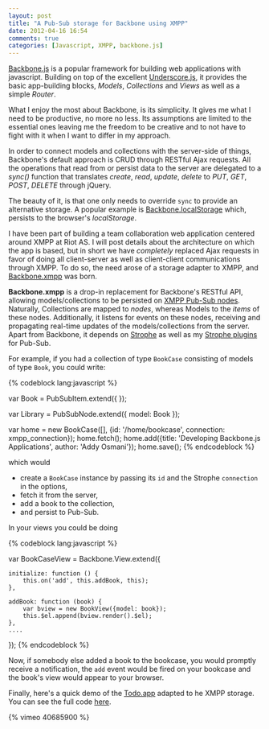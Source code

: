 ```yaml
---
layout: post
title: "A Pub-Sub storage for Backbone using XMPP"
date: 2012-04-16 16:54
comments: true
categories: [Javascript, XMPP, backbone.js]
---
```


[Backbone.js](http://documentcloud.github.com/backbone/) is a popular framework for building web applications with javascript. Building on top of the excellent [Underscore.js](http://documentcloud.github.com/underscore), it provides the basic app-building blocks, *Models*, *Collections* and *Views* as well as a simple *Router*.

What I enjoy the most about Backbone, is its simplicity. It gives me what I need to be productive, no more no less. Its assumptions are limited to the essential ones leaving me the freedom to be creative and to not have to fight with it when I want to differ in my approach.

In order to connect models and collections with the server-side of things, Backbone's default approach is CRUD through RESTful Ajax requests. All the operations that read from or persist data to the server are delegated to a *sync()* function that translates *create*, *read*, *update*, *delete* to *PUT*, *GET*, *POST*, *DELETE* through jQuery.

The beauty of it, is that one only needs to override `sync` to provide an alternative storage. A popular example is [Backbone.localStorage](https://github.com/jeromegn/Backbone.localStorage) which, persists to the browser's *localStorage*.

I have been part of building a team collaboration web application centered around XMPP at Riot AS. I will post details about the architecture on which the app is based, but in short we have *completely* replaced Ajax requests in favor of doing all client-server as well as client-client communications through XMPP. To do so, the need arose of a storage adapter to XMPP, and [Backbone.xmpp](https://github.com/ggozad/Backbone.xmpp) was born.

**Backbone.xmpp** is a drop-in replacement for Backbone's RESTful API, allowing models/collections to be persisted on [XMPP Pub-Sub nodes](http://xmpp.org/extensions/xep-0060.html). Naturally, Collections are mapped to *nodes*, whereas Models to the *items* of these nodes. Additionally, it listens for events on these nodes, receiving and propagating real-time updates of the models/collections from the server. Apart from Backbone, it depends on [Strophe](http://github.com/metajack/strophejs) as well as my [Strophe plugins](http://github.com/ggozad/strophe.plugins) for Pub-Sub.

For example, if you had a collection of type `BookCase` consisting of models of type `Book`, you could write:


{% codeblock lang:javascript %}

var Book = PubSubItem.extend({
});

var Library = PubSubNode.extend({
    model: Book
});

var home = new BookCase([], {id: '/home/bookcase', connection: xmpp_connection});
home.fetch();
home.add({title: 'Developing Backbone.js Applications', author: 'Addy Osmani'});
home.save();
{% endcodeblock %}

which would

 * create a `BookCase` instance by passing its `id` and the Strophe `connection` in the options,
 * fetch it from the server,
 * add a book to the collection,
 * and persist to Pub-Sub.

 In your views you could be doing

{% codeblock lang:javascript %}

var BookCaseView = Backbone.View.extend({

    initialize: function () {
        this.on('add', this.addBook, this);
    },

    addBook: function (book) {
        var bview = new BookView({model: book});
        this.$el.append(bview.render().$el);
    },
    ....
});
{% endcodeblock %}

Now, if somebody else added a book to the bookcase, you would promptly receive a notification, the `add` event would be fired on your bookcase and the book's view would appear to your browser.

Finally, here's a quick demo of the [Todo.app](http://documentcloud.github.com/backbone/examples/todos/index.html) adapted to he XMPP storage. You can see the full code [here](http://github.com/ggozad/Backbone.xmpptodos).

{% vimeo 40685900 %}